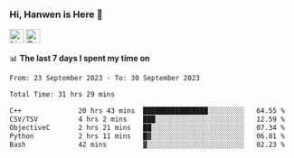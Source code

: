 ### Hi, Hanwen is Here 👋
<p>
	<a href="https://www.linkedin.com/in/liu-hanwen/"><img src="https://img.shields.io/badge/@hanwen-0A66C2?style=flat&logo=LinkedIn&logoColor=white" alt="Linkedin"  height="25px"/></a> 
	<a href="https://scholar.google.com/citations?user=HDF0su0AAAAJ"><img src="https://img.shields.io/badge/scholar-4385FE.svg?&style=plastic&logo=google-scholar&logoColor=white" alt="Google Scholar" height="25px"> </a>
</p>

📊 **The last 7 days I spent my time on** 
<!--START_SECTION:waka-->

```txt
From: 23 September 2023 - To: 30 September 2023

Total Time: 31 hrs 29 mins

C++              20 hrs 43 mins  ████████████████░░░░░░░░░   64.55 %
CSV/TSV          4 hrs 2 mins    ███░░░░░░░░░░░░░░░░░░░░░░   12.59 %
ObjectiveC       2 hrs 21 mins   ██░░░░░░░░░░░░░░░░░░░░░░░   07.34 %
Python           2 hrs 11 mins   █▓░░░░░░░░░░░░░░░░░░░░░░░   06.81 %
Bash             42 mins         ▓░░░░░░░░░░░░░░░░░░░░░░░░   02.23 %
```

<!--END_SECTION:waka-->


<!--
**david990917/david990917** is a ✨ _special_ ✨ repository because its `README.md` (this file) appears on your GitHub profile.

Here are some ideas to get you started:

- 🔭 I’m currently working on ...
- 🌱 I’m currently learning ...
- 👯 I’m looking to collaborate on ...
- 🤔 I’m looking for help with ...
- 💬 Ask me about ...
- 📫 How to reach me: ...
- 😄 Pronouns: ...
- ⚡ Fun fact: ...
-->
